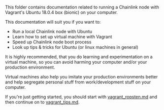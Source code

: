 This folder contains documentation related to running a Chainlink node
with Vagrant's Ubuntu 18.0.4 box (bionic) on your computer.

This documentation will suit you if you want to:

- Run a local Chainlink node with Ubuntu
- Learn how to set up virtual machine with Vagrant
- Speed up Chainlink node boot process
- Look up tips & tricks for Ubuntu (or linux machines in general)

It is highly recommended, that you do learning and experimentation
on a virtual machine, so you can avoid harming your computer and/or your
production environment.

Virtual machines also help you imitate your production environments
better and help segregate personal stuff from work/development stuff
on your computer.

If you're just getting started, you should start with
[vagrant_ropsten.md](vagrant_ropsten.md) and then continue on
to [vagrant_tips.md](vagrant_tips.md).
